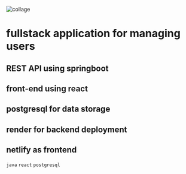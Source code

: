 
![collage](https://github.com/user-attachments/assets/fa08f364-d7e1-433a-b288-e4f8d677f143)

# fullstack application for managing users

## REST API using springboot 
## front-end using react
## postgresql for data storage
## render for backend deployment
## netlify as frontend

```java``` ```react``` ```postgresql```
